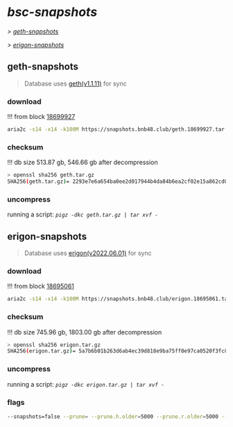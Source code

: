 # *bsc-snapshots*


*\> [geth-snapshots](#geth-snapshots)*

*\> [erigon-snapshots](#erigon-snapshots)*


## geth-snapshots


> Database uses [geth(v1.1.11)](https://github.com/bnb-chain/bsc/releases/tag/v1.1.11) for sync


### download

<!-- begin_geth -->

!!! from block [18699927](https://bscscan.com/block/18699927)
```bash
aria2c -s14 -x14 -k100M https://snapshots.bnb48.club/geth.18699927.tar.gz -o geth.tar.gz
```


### checksum


!!! db size 513.87 gb, 546.66 gb after decompression
```bash
> openssl sha256 geth.tar.gz
SHA256(geth.tar.gz)= 2293e7e6a654ba0ee2d017944b4da84b6ea2cf02e15a862cd037f5d41b493172
```

<!-- end_geth -->

### uncompress


running a script: _`pigz -dkc geth.tar.gz | tar xvf -`_


## erigon-snapshots


> Database uses [erigon(v2022.06.01)](https://github.com/ledgerwatch/erigon/releases/tag/v2022.06.01) for sync


### download

<!-- begin_erigon -->

!!! from block [18695061](https://bscscan.com/block/18695061)
```bash
aria2c -s14 -x14 -k100M https://snapshots.bnb48.club/erigon.18695061.tar.gz -o erigon.tar.gz
```


### checksum


!!! db size 745.96 gb, 1803.00 gb after decompression
```bash
> openssl sha256 erigon.tar.gz
SHA256(erigon.tar.gz)= 5a7b6b01b263d6ab4ec39d818e9ba75ff0e97ca0520f3fc859eb03718e57cf5c
```

<!-- end_erigon -->

### uncompress


running a script: _`pigz -dkc erigon.tar.gz | tar xvf -`_


### flags


```bash
--snapshots=false --prune= --prune.h.older=5000 --prune.r.older=5000 --prune.t.older=5000 --prune.c.older=5000
```